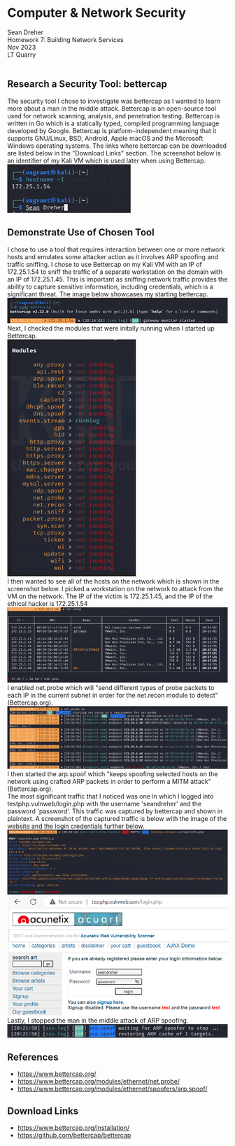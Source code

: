  # **Computer & Network Security**
Sean Dreher  <br />
Homework 7: Building Network Services  <br />
Nov 2023  <br />
LT Quarry <br />
<br />

## **Research a Security Tool: bettercap**
The security tool I chose to investigate was bettercap as I wanted to learn more about a man in the middle attack. Bettercap is an open-source tool used for network scanning, analysis, and penetration testing. Bettercap is written in Go which is a statically typed, compiled programming language developed by Google. Bettercap is platform-independent meaning that it supports GNU/Linux, BSD, Android, Apple macOS and the Microsoft Windows operating systems. The links where bettercap can be downloaded are listed below in the "Download Links" section. The screenshot below is an identifier of my Kali VM which is used later when using Bettercap. <br />
![identify](https://github.com/seandreher/CNS-Lab/blob/main/Homework8/identifierhw8.png)
<br />

## **Demonstrate Use of Chosen Tool**
I chose to use a tool that requires interaction between one or more network hosts and emulates some attacker action as it involves ARP spoofing and traffic sniffing. I chose to use Bettercap on my Kali VM with an IP of 172.25.1.54 to sniff the traffic of a separate workstation on the domain with an IP of 172.25.1.45. This is important as sniffing network traffic provides the ability to capture sensitive information, including credentials, which is a significant threat. The image below showcases my starting bettercap. <br />
![1hw8](https://github.com/seandreher/CNS-Lab/blob/main/Homework8/1hw8.png)
<br />
Next, I checked the modules that were initally running when I started up Bettercap. <br />
![modules](https://github.com/seandreher/CNS-Lab/blob/main/Homework8/moduleshw8.png)
<br />
I then wanted to see all of the hosts on the network which is shown in the screenshot below. I picked a workstation on the network to attack from the VM on the network. The IP of the victim is 172.25.1.45, and the IP of the ethical hacker is 172.25.1.54 <br />
![show](https://github.com/seandreher/CNS-Lab/blob/main/Homework8/showhw8.png)
<br />
I enabled net.probe which will "send different types of probe packets to each IP in the current subnet in order for the net.recon module to detect" (Bettercap.org). <br />
![probe](https://github.com/seandreher/CNS-Lab/blob/main/Homework8/probehw8.png)
<br />
I then started the arp.spoof which "keeps spoofing selected hosts on the network using crafted ARP packets in order to perform a MITM attack" (Bettercap.org). <br />
The most significant traffic that I noticed was one in which I logged into testphp.vulnweb/login.php with the username 'seandreher' and the password 'password'. This traffic was captured by bettercap and shown in plaintext. A screenshot of the captured traffic is below with the image of the website and the login credentials further below. <br />
![exposed](https://github.com/seandreher/CNS-Lab/blob/main/Homework8/exposed.png)
<br />
![websiteexposed](https://github.com/seandreher/CNS-Lab/blob/main/Homework8/websiteexposed.png)
<br />
Lastly, I stopped the man in the middle attack of ARP spoofing. <br />
![stop](https://github.com/seandreher/CNS-Lab/blob/main/Homework8/stophw8.png)
<br />

## **References**
* https://www.bettercap.org/
* https://www.bettercap.org/modules/ethernet/net.probe/
* https://www.bettercap.org/modules/ethernet/spoofers/arp.spoof/

## **Download Links**
* https://www.bettercap.org/installation/
* https://github.com/bettercap/bettercap

